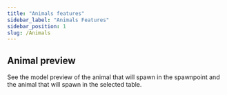 ```yaml
---
title: "Animals features"
sidebar_label: "Animals Features"
sidebar_position: 1
slug: /Animals
---
```


## Animal preview

See the model preview of the animal that will spawn in the spawnpoint and the animal that will spawn in the selected table.
